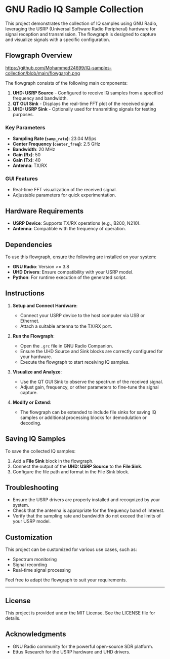 # GNU Radio IQ Sample Collection

This project demonstrates the collection of IQ samples using GNU Radio, leveraging the USRP (Universal Software Radio Peripheral) hardware for signal reception and transmission. The flowgraph is designed to capture and visualize signals with a specific configuration.

## Flowgraph Overview
https://github.com/Mohammed24699/IQ-samples-collection/blob/main/flowgarph.png

The flowgraph consists of the following main components:
1. **UHD: USRP Source** - Configured to receive IQ samples from a specified frequency and bandwidth.
2. **QT GUI Sink** - Displays the real-time FFT plot of the received signal.
3. **UHD: USRP Sink** - Optionally used for transmitting signals for testing purposes.

### Key Parameters

- **Sampling Rate (`samp_rate`)**: 23.04 MSps
- **Center Frequency (`center_freq`)**: 2.5 GHz
- **Bandwidth**: 20 MHz
- **Gain (Rx)**: 50
- **Gain (Tx)**: 40
- **Antenna**: TX/RX

### GUI Features
- Real-time FFT visualization of the received signal.
- Adjustable parameters for quick experimentation.

## Hardware Requirements

- **USRP Device**: Supports TX/RX operations (e.g., B200, N210).
- **Antenna**: Compatible with the frequency of operation.

## Dependencies

To use this flowgraph, ensure the following are installed on your system:
- **GNU Radio**: Version >= 3.8
- **UHD Drivers**: Ensure compatibility with your USRP model.
- **Python**: For runtime execution of the generated script.

## Instructions

1. **Setup and Connect Hardware**:
   - Connect your USRP device to the host computer via USB or Ethernet.
   - Attach a suitable antenna to the TX/RX port.

2. **Run the Flowgraph**:
   - Open the `.grc` file in GNU Radio Companion.
   - Ensure the UHD Source and Sink blocks are correctly configured for your hardware.
   - Execute the flowgraph to start receiving IQ samples.

3. **Visualize and Analyze**:
   - Use the QT GUI Sink to observe the spectrum of the received signal.
   - Adjust gain, frequency, or other parameters to fine-tune the signal capture.

4. **Modify or Extend**:
   - The flowgraph can be extended to include file sinks for saving IQ samples or additional processing blocks for demodulation or decoding.

## Saving IQ Samples

To save the collected IQ samples:
1. Add a **File Sink** block in the flowgraph.
2. Connect the output of the **UHD: USRP Source** to the **File Sink**.
3. Configure the file path and format in the File Sink block.

## Troubleshooting

- Ensure the USRP drivers are properly installed and recognized by your system.
- Check that the antenna is appropriate for the frequency band of interest.
- Verify that the sampling rate and bandwidth do not exceed the limits of your USRP model.

## Customization

This project can be customized for various use cases, such as:
- Spectrum monitoring
- Signal recording
- Real-time signal processing

Feel free to adapt the flowgraph to suit your requirements.

---

## License

This project is provided under the MIT License. See the LICENSE file for details.

## Acknowledgments

- GNU Radio community for the powerful open-source SDR platform.
- Ettus Research for the USRP hardware and UHD drivers.

